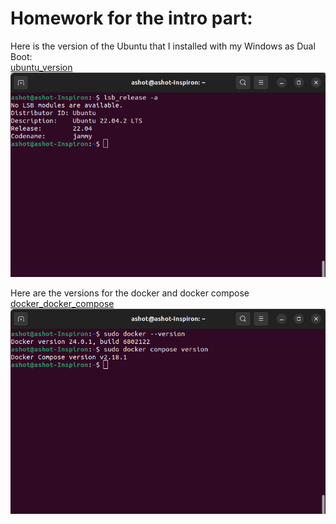 # Homework for the intro part:

Here is the version of the Ubuntu that I installed with my Windows as Dual Boot:
\
[ubuntu_version](screenshots/ubuntu_version.png) 
\
![ubuntu_version](screenshots/ubuntu_version.png)


Here are the versions for the docker and docker compose
\
[docker_docker_compose](screenshots/docker_docker_compose.png) 
\
![docker_docker_compose](screenshots/docker_docker_compose.png)

